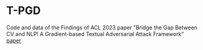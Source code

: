 # T-PGD
Code and data of the Findings of ACL 2023 paper "Bridge the Gap Between CV and NLP! A Gradient-based Textual Adversarial Attack Framework" [paper](https://arxiv.org/abs/2110.15317) 


